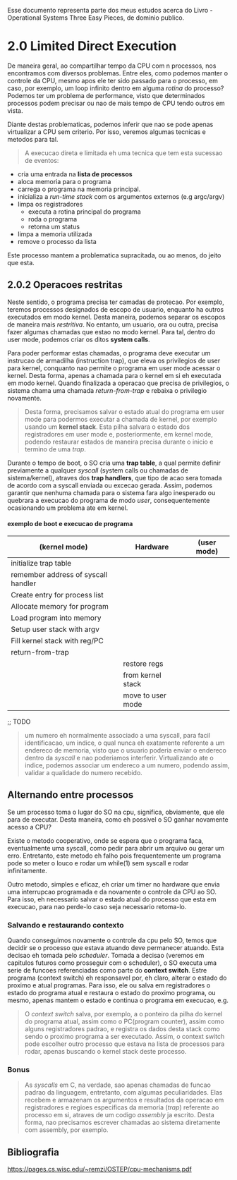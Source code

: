 Esse documento representa parte dos meus estudos acerca do Livro - Operational Systems  Three Easy Pieces, de dominio publico.

# 2.0 Limited Direct Execution

De maneira geral, ao compartilhar tempo da CPU com n processos, nos encontramos com diversos problemas. Entre eles, como podemos manter o controle da CPU, mesmo apos ele ter sido passado para o processo, em caso, por exemplo, um loop infinito dentro em alguma _rotina_ do processo? Podemos ter um problema de performance, visto que determinados processos podem precisar ou nao de mais tempo de CPU tendo outros em vista. 

Diante destas problematicas, podemos inferir que nao se pode apenas virtualizar a CPU sem criterio. Por isso, veremos algumas tecnicas e metodos para tal.

> A execucao direta e limitada eh uma tecnica que tem esta sucessao de eventos:

- cria uma entrada na **lista de processos**
- aloca memoria para o programa 
- carrega o programa na memoria principal.
- inicializa a *run-time stack* com os argumentos externos (e.g argc/argv)
- limpa os registradores
    - executa a rotina principal do programa
    - roda o programa
    - retorna um status
- limpa a memoria utilizada 
- remove o processo da lista

Este processo mantem a problematica supracitada, ou ao menos, do jeito que esta.

## 2.0.2 Operacoes restritas

Neste sentido, o programa precisa ter camadas de protecao. Por exemplo, teremos processos designados de escopo de usuario, enquanto ha outros executados em modo kernel. Desta maneira, podemos separar os escopos de maneira mais _restritiva_. No entanto, um usuario, ora ou outra, precisa fazer algumas chamadas que estao no modo kernel. Para tal, dentro do user mode, podemos criar os ditos __system calls__. 

Para poder performar estas chamadas, o programa deve executar um instrucao de armadilha (instruction trap), que eleva os privilegios de user para kernel, conquanto nao permite o programa em user mode acessar o kernel. Desta forma, apenas a chamada para o kernel em si eh executada em modo kernel. Quando finalizada a operacao que precisa de privilegios, o sistema chama uma chamada _return-from-trap_ e rebaixa o privilegio novamente. 

> Desta forma, precisamos salvar o estado atual do programa em user mode para podermos executar a chamada de kernel, por exemplo usando um __kernel stack__. Esta pilha salvara o estado dos registradores em user mode e, posteriormente, em kernel mode, podendo restaurar estados de maneira precisa durante o inicio e termino de uma _trap_.

Durante o tempo de boot, o SO cria uma __trap table__, a qual permite definir previamente a qualquer _syscall_ (system calls ou chamadas de sistema/kernel), atraves dos __trap handlers__, que tipo de acao sera tomada de acordo com a syscall enviada ou excecao gerada. Assim, podemos garantir que nenhuma chamada para o sistema fara algo inesperado ou quebrara a execucao do programa de modo _user_, consequentemente ocasionando um problema ate em kernel.

#### exemplo de boot e execucao de programa

|(kernel mode) |Hardware | (user mode)|
|---------------------------|----------------| ------------------|
| initialize trap table | | |
| remember address of syscall handler | | |
|Create entry for process list| | |
|Allocate memory for program| | |
|Load program into memory | | |
|Setup user stack with argv | | |
|Fill kernel stack with reg/PC| | | 
|return-from-trap | | |
|  | restore regs |  |
| |from kernel stack | |
| | move to user mode | |
;; TODO

> um numero eh normalmente associado a uma syscall, para facil identificacao, um indice, o qual nunca eh exatamente referente a um endereco de memoria, visto que o usuario poderia enviar o endereco dentro da _syscall_ e nao poderiamos interferir. Virtualizando ate o indice, podemos associar um endereco a um numero, podendo assim, validar a qualidade do numero recebido.

## Alternando entre processos
Se um processo toma o lugar do SO na cpu, significa, obviamente, que ele para de executar. Desta maneira, como eh possivel o SO ganhar novamente acesso a CPU?

Existe o metodo cooperativo, onde se espera que o programa faca, eventualmente uma syscall, como pedir para abrir um arquivo ou gerar um erro. Entretanto, este metodo eh falho pois frequentemente um programa pode so meter o louco e rodar um while(1) sem syscall e rodar infinitamente.

Outro metodo, simples e eficaz, eh criar um timer no hardware que envia uma interrupcao programada e da novamente o controle da CPU ao SO. Para isso, eh necessario salvar o estado atual do processo que esta em execucao, para nao perde-lo caso seja necessario retoma-lo.

### Salvando e restaurando contexto

Quando conseguimos novamente o controle da cpu pelo SO, temos que decidir se o processo que estava atuando deve permanecer atuando. Esta decisao eh tomada pelo _scheduler_. Tomada a decisao (veremos em capitulos futuros como prosseguir com o scheduler), o SO executa uma serie de funcoes referenciadas como parte do __context switch__. Estre programa (context switch) eh responsavel por, eh claro, alterar o estado do proximo e atual programas. Para isso, ele ou salva em registradores o estado do programa atual e restaura o estado do proximo programa, ou mesmo, apenas mantem o estado e continua o programa em execucao, e.g. 

> O _context switch_ salva, por exemplo, a o ponteiro da pilha do kernel do programa atual, assim como o PC(program counter), assim como alguns registradores padrao, e registra os dados desta stack como sendo o proximo programa a ser executado. Assim, o context switch pode escolher outro processo que estava na lista de processos para rodar, apenas buscando o kernel stack deste processo.





### Bonus
> As _syscalls_ em C, na verdade, sao apenas chamadas de funcao padrao da linguagem, entretanto, com algumas peculiaridades. Elas recebem e armazenam os argumentos e resultados da operacao em registradores e regioes especificas da memoria (_trap_) referente ao processo em si, atraves de um codigo _assembly_ ja escrito. Desta forma, nao precisamos escrever chamadas ao sistema diretamente com assembly, por exemplo.


## Bibliografia
https://pages.cs.wisc.edu/~remzi/OSTEP/cpu-mechanisms.pdf
